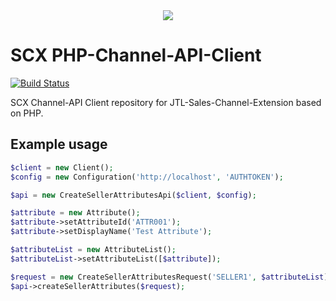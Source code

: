 <div align="center">
  <img src="https://user-images.githubusercontent.com/1415186/75040771-2ed7df80-54b3-11ea-8657-41a0cae9dafc.png">
</div>

# SCX PHP-Channel-API-Client

[![Build Status](https://travis-ci.org/jtl-scx/channel-api-client.svg?branch=master)](https://travis-ci.org/jtl-scx/channel-api-client)

SCX Channel-API Client repository for JTL-Sales-Channel-Extension based on PHP. 

## Example usage
```php
$client = new Client();
$config = new Configuration('http://localhost', 'AUTHTOKEN');

$api = new CreateSellerAttributesApi($client, $config);

$attribute = new Attribute();
$attribute->setAttributeId('ATTR001');
$attribute->setDisplayName('Test Attribute');

$attributeList = new AttributeList();
$attributeList->setAttributeList([$attribute]);

$request = new CreateSellerAttributesRequest('SELLER1', $attributeList);
$api->createSellerAttributes($request);
```
